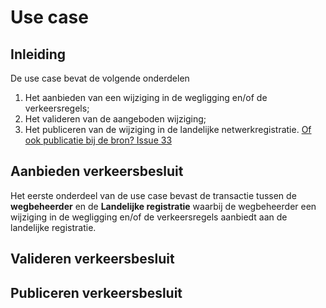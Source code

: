 # Use case


## Inleiding
De use case bevat de volgende onderdelen

1. Het aanbieden van een wijziging in de wegligging en/of de verkeersregels;
2. Het valideren van de aangeboden wijziging;
3. Het publiceren van de wijziging in de landelijke netwerkregistratie. [Of ook publicatie bij de bron? Issue 33](https://github.com/Stichting-CROW/verkeersborden/issues/33)


## Aanbieden verkeersbesluit
Het eerste onderdeel van de use case bevast de transactie tussen de **wegbeheerder** en de **Landelijke registratie** waarbij de wegbeheerder een wijziging in de wegligging en/of de verkeersregels aanbiedt aan de landelijke registratie. 


## Valideren verkeersbesluit


## Publiceren verkeersbesluit





